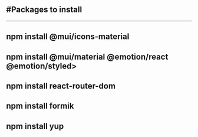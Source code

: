 #Packages to install
----------------------------
----------------------------
npm install @mui/icons-material
---------------------------------------------------------
npm install @mui/material @emotion/react @emotion/styled>
-----------------------------
npm install react-router-dom
--------------------------------
npm install formik
------------------------------
npm install yup
-------------------------------
